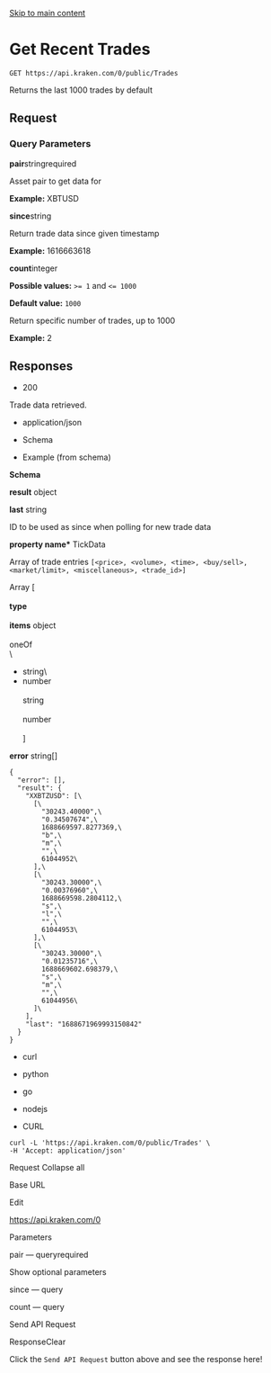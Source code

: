 [Skip to main content](https://docs.kraken.com/api/docs/rest-api/get-recent-trades/#__docusaurus_skipToContent_fallback)

# Get Recent Trades

```
GET https://api.kraken.com/0/public/Trades
```

Returns the last 1000 trades by default

## Request [​](https://docs.kraken.com/api/docs/rest-api/get-recent-trades/\#request "Direct link to Request")

### Query Parameters

**pair**stringrequired

Asset pair to get data for

**Example:** XBTUSD

**since**string

Return trade data since given timestamp

**Example:** 1616663618

**count**integer

**Possible values:** `>= 1` and `<= 1000`

**Default value:** `1000`

Return specific number of trades, up to 1000

**Example:** 2

## Responses [​](https://docs.kraken.com/api/docs/rest-api/get-recent-trades/\#responses "Direct link to Responses")

- 200

Trade data retrieved.

- application/json

- Schema
- Example (from schema)

**Schema**

**result** object

**last** string

ID to be used as since when polling for new trade data

**property name\*** TickData

Array of trade entries
`[<price>, <volume>, <time>, <buy/sell>, <market/limit>, <miscellaneous>, <trade_id>]`

Array \[\
\
**type**\
\
**items** object\
\
oneOf\
\
- string\
- number\
\
string\
\
number\
\
\]

**error** string\[\]

```codeBlockLines_e6Vv
{
  "error": [],
  "result": {
    "XXBTZUSD": [\
      [\
        "30243.40000",\
        "0.34507674",\
        1688669597.8277369,\
        "b",\
        "m",\
        "",\
        61044952\
      ],\
      [\
        "30243.30000",\
        "0.00376960",\
        1688669598.2804112,\
        "s",\
        "l",\
        "",\
        61044953\
      ],\
      [\
        "30243.30000",\
        "0.01235716",\
        1688669602.698379,\
        "s",\
        "m",\
        "",\
        61044956\
      ]\
    ],
    "last": "1688671969993150842"
  }
}

```

- curl
- python
- go
- nodejs

- CURL

```openapi-explorer__code-block-lines openapi-explorer__code-block-lines-numbering
curl -L 'https://api.kraken.com/0/public/Trades' \
-H 'Accept: application/json'

```

Request Collapse all

Base URL

Edit

https://api.kraken.com/0

Parameters

pair — queryrequired

Show optional parameters

since — query

count — query

Send API Request

ResponseClear

Click the `Send API Request` button above and see the response here!